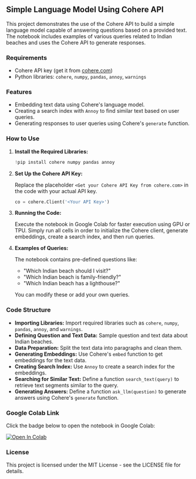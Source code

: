 
## Simple Language Model Using Cohere API

This project demonstrates the use of the Cohere API to build a simple language model capable of answering questions based on a provided text. The notebook includes examples of various queries related to Indian beaches and uses the Cohere API to generate responses.

### Requirements

- Cohere API key (get it from [cohere.com](https://cohere.com))
- Python libraries: `cohere`, `numpy`, `pandas`, `annoy`, `warnings`

### Features

- Embedding text data using Cohere's language model.
- Creating a search index with `Annoy` to find similar text based on user queries.
- Generating responses to user queries using Cohere's `generate` function.

### How to Use

1. **Install the Required Libraries:**

   ```python
   !pip install cohere numpy pandas annoy
   ```

2. **Set Up the Cohere API Key:**

   Replace the placeholder `<Get your Cohere API Key from cohere.com>` in the code with your actual API key.

   ```python
   co = cohere.Client('<Your API Key>')
   ```

3. **Running the Code:**

   Execute the notebook in Google Colab for faster execution using GPU or TPU. Simply run all cells in order to initialize the Cohere client, generate embeddings, create a search index, and then run queries.

4. **Examples of Queries:**

   The notebook contains pre-defined questions like:

   - "Which Indian beach should I visit?"
   - "Which Indian beach is family-friendly?"
   - "Which Indian beach has a lighthouse?"

   You can modify these or add your own queries.

### Code Structure

- **Importing Libraries:** Import required libraries such as `cohere`, `numpy`, `pandas`, `annoy`, and `warnings`.
- **Defining Question and Text Data:** Sample question and text data about Indian beaches.
- **Data Preparation:** Split the text data into paragraphs and clean them.
- **Generating Embeddings:** Use Cohere's `embed` function to get embeddings for the text data.
- **Creating Search Index:** Use `Annoy` to create a search index for the embeddings.
- **Searching for Similar Text:** Define a function `search_text(query)` to retrieve text segments similar to the query.
- **Generating Answers:** Define a function `ask_llm(question)` to generate answers using Cohere's `generate` function.

### Google Colab Link

Click the badge below to open the notebook in Google Colab:

[![Open In Colab](https://colab.research.google.com/assets/colab-badge.svg)](https://colab.research.google.com/github/kiruthikpurpose/SimpleLMCohereAPI/blob/main/SimpleLanguageModelUsingCohere.ipynb)

### License

This project is licensed under the MIT License - see the LICENSE file for details.
